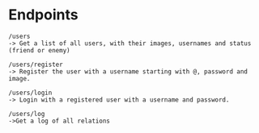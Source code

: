 # Endpoints

    /users
    -> Get a list of all users, with their images, usernames and status (friend or enemy)

    /users/register
    -> Register the user with a username starting with @, password and image.

    /users/login
    -> Login with a registered user with a username and password.

    /users/log
    ->Get a log of all relations
